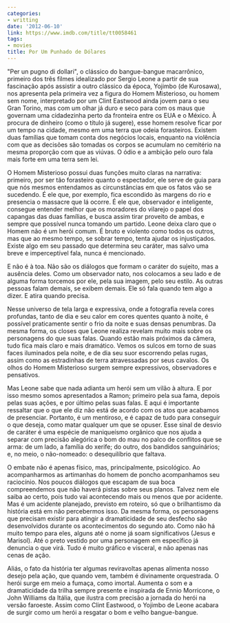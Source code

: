 ```yaml
---
categories:
- writting
date: '2012-06-10'
link: https://www.imdb.com/title/tt0058461
tags:
- movies
title: Por Um Punhado de Dólares
---
```


"Per un pugno di dollari", o clássico do bangue-bangue macarrônico, primeiro dos três filmes idealizado por Sergio Leone a partir de sua fascinação após assistir a outro clássico da época, Yojimbo (de Kurosawa), nos apresenta pela primeira vez a figura do Homem Misterioso, ou homem sem nome, interpretado por um Clint Eastwood ainda jovem para o seu Gran Torino, mas com um olhar já duro e seco para com os maus que governam uma cidadezinha perto da fronteira entre os EUA e o México. À procura de dinheiro (como o título já sugere), esse homem resolve ficar por um tempo na cidade, mesmo em uma terra que odeia forasteiros. Existem duas famílias que tomam conta dos negócios locais, enquanto na violência com que as decisões são tomadas os corpos se acumulam no cemitério na mesma proporção com que as viúvas. O ódio e a ambição pelo ouro fala mais forte em uma terra sem lei.

O Homem Misterioso possui duas funções muito claras na narrativa: primeiro, por ser tão forasteiro quanto o espectador, ele serve de guia para que nós mesmos entendamos as circunstâncias em que os fatos vão se sucedendo. É ele que, por exemplo, fica escondido às margens do rio e presencia o massacre que lá ocorre. É ele que, observador e inteligente, consegue entender melhor que os moradores do vilarejo o papel dos capangas das duas famílias, e busca assim tirar proveito de ambas, e sempre que possível nunca tomando um partido. Leone deixa claro que o Homem não é um herói comum. É bruto e violento como todos os outros, mas que ao mesmo tempo, se sobrar tempo, tenta ajudar os injustiçados. Existe algo em seu passado que determina seu caráter, mas salvo uma breve e imperceptível fala, nunca é mencionado.

E não é à toa. Não são os diálogos que formam o caráter do sujeito, mas a ausência deles. Como um observador nato, nos colocamos a seu lado e de alguma forma torcemos por ele, pela sua imagem, pelo seu estilo. As outras pessoas falam demais, se exibem demais. Ele só fala quando tem algo a dizer. E atira quando precisa.

Nesse universo de tela larga e expressiva, onde a fotografia revela cores profundas, tanto de dia e seu calor em cores quentes quanto à noite, é possível praticamente sentir o frio da noite e suas densas penumbras. Da mesma forma, os closes que Leone realiza revelam muito mais sobre os personagens do que suas falas. Quando estão mais próximos da câmera, tudo fica mais claro e mais dramático. Vemos os sulcos em torno de suas faces iluminados pela noite, e de dia seu suor escorrendo pelas rugas, assim como as estradinhas de terra atravessadas por seus cavalos. Os olhos do Homem Misterioso surgem sempre expressivos, observadores e pensativos.

Mas Leone sabe que nada adianta um herói sem um vilão à altura. E por isso mesmo somos apresentados a Ramon; primeiro pela sua fama, depois pelas suas ações, e por último pelas suas falas. E aqui é importante ressaltar que o que ele diz não está de acordo com os atos que acabamos de presenciar. Portanto, é um mentiroso, e é capaz de tudo para conseguir o que deseja, como matar qualquer um que se opuser. Esse sinal de desvio de caráter é uma espécie de maniqueísmo orgânico que nos ajuda a separar com precisão alegórica o bom do mau no palco de conflitos que se arma: de um lado, a família do xerife; do outro, dos bandidos sanguinários; e, no meio, o não-nomeado: o desequilíbrio que faltava.

O embate não é apenas físico, mas, principalmente, psicológico. Ao acompanharmos as artimanhas do homem de poncho acompanhamos seu raciocínio. Nos poucos diálogos que escapam de sua boca compreendemos que não haverá pistas sobre seus planos. Talvez nem ele saiba ao certo, pois tudo vai acontecendo mais ou menos que por acidente. Mas é um acidente planejado, previsto em roteiro, só que o brilhantismo da história está em não percebermos isso. Da mesma forma, os personagens que precisam existir para atingir a dramaticidade de seu desfecho são desenvolvidos durante os acontecimentos do segundo ato. Como não há muito tempo para eles, alguns até o nome já soam significativos (Jesus e Marisol). Até o preto vestido por uma personagem em específico já denuncia o que virá. Tudo é muito gráfico e visceral, e não apenas nas cenas de ação.

Aliás, o fato da história ter algumas reviravoltas apenas alimenta nosso desejo pela ação, que quando vem, também é divinamente orquestrada. O herói surge em meio a fumaça, como imortal. Aumenta o som e a dramaticidade da trilha sempre presente e inspirada de Ennio Morricone, o John Williams da Itália, que ilustra com precisão a jornada do herói na versão faroeste. Assim como Clint Eastwood, o Yojimbo de Leone acabara de surgir como um herói a resgatar o bom e velho bangue-bangue.